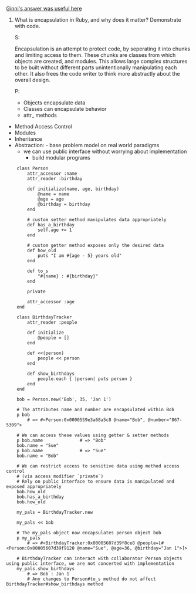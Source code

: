 [Ginni's answer was useful here](https://github.com/gcpinckert/rb120_rb129/blob/main/study_guide/example_code/encapsulation1.rb)

1. What is encapsulation in Ruby, and why does it matter? Demonstrate with code.

	S:
	
	Encapsulation is an attempt to protect code, by seperating it into chunks and limiting access to them. These chunks are classes from which objects are created, and modules. This allows large complex structures to be built without different parts unintentionally manipulating each other. It also frees the code writer to think more abstractly about the overall design. 

	P:

	- Objects encapsulate data
	- Classes can encapsulate behavior
	- attr_ methods 
  - Method Access Control
  - Modules 
  - Inheritance
  - Abstraction: 
		- base problem model on real world paradigms
	  - we can use public interface without worrying about implementation
		- build modular programs

```
	class Person
		attr_accessor :name
		attr_reader :birthday
		
		def initialize(name, age, birthday)
			@name = name
			@age = age
			@birthday = birthday
		end
		
		# custom setter method manipulates data appropriately
		def has_a_birthday
			self.age += 1
		end
		
		# custom getter method exposes only the desired data
		def how_old
			puts "I am #{age - 5} years old"
		end
		
		def to_s
			"#{name} : #{birthday}"
		end
		
		private
		
		attr_accessor :age
	end
	
	class BirthdayTracker
		attr_reader :people
		
		def initialize
			@people = []
		end
		
		def <<(person)
			people << person
		end
		
		def show_birthdays
			people.each { |person| puts person }
		end
	end
	
	bob = Person.new('Bob', 35, 'Jan 1')
	
	# The attributes name and number are encapsulated within Bob
	p bob
		# => #<Person:0x0000559e3a68a5c8 @name="Bob", @number="867-5309">
	
	# We can access these values using getter & setter methods
	p bob.name              # => "Bob"
	bob.name = "Sue"
	p bob.name              # => "Sue"
	bob.name = "Bob"
	
	# We can restrict access to sensitive data using method access control
	# (via access modifier `private`)
	# Rely on public interface to ensure data is manipulated and exposed appropriately
	bob.how_old
	bob.has_a_birthday
	bob.how_old
	
	my_pals = BirthdayTracker.new
	
	my_pals << bob
	
	# The my_pals object now encapsulates person object bob
	p my_pals
		# => #<BirthdayTracker:0x00005607d39f8ce8 @people=[#<Person:0x00005607d39f9120 @name="Sue", @age=36, @birthday="Jan 1">]>
	
	# BirthdayTracker can interact with collaborator Person objects using public interface, we are not concerted with implementation
	my_pals.show_birthdays
		# => Bob : Jan 1
		# Any changes to Person#to_s method do not affect BirthdayTracker#show_birthdays method
```